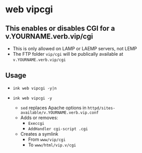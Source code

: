 # web vipcgi

## This enables or disables CGI for a v.YOURNAME.verb.vip/cgi
- This is only allowed on LAMP or LAEMP servers, not LEMP
- The FTP folder `vip/cgi` will be publically available at `v.YOURNAME.verb.vip/cgi`

## Usage
- `ink web vipcgi -y|n`

- `ink web vipcgi -y`
  - `sed` replaces Apache options in `httpd/sites-available/v.YOURNAME.verb.vip.conf`
  - Adds or removes:
    - `Execcgi`
    - `AddHandler cgi-script .cgi`
  - Creates a symlink
    - From `www/vip/cgi`
    - To `www/html/vip.v/cgi`
